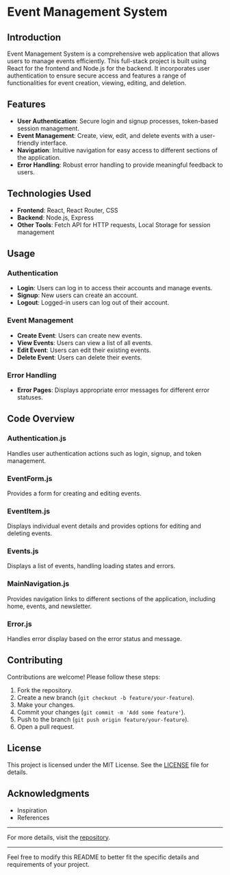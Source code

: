 # Event Management System

## Introduction

Event Management System is a comprehensive web application that allows users to manage events efficiently. This full-stack project is built using React for the frontend and Node.js for the backend. It incorporates user authentication to ensure secure access and features a range of functionalities for event creation, viewing, editing, and deletion.

## Features

- **User Authentication**: Secure login and signup processes, token-based session management.
- **Event Management**: Create, view, edit, and delete events with a user-friendly interface.
- **Navigation**: Intuitive navigation for easy access to different sections of the application.
- **Error Handling**: Robust error handling to provide meaningful feedback to users.

## Technologies Used

- **Frontend**: React, React Router, CSS
- **Backend**: Node.js, Express
- **Other Tools**: Fetch API for HTTP requests, Local Storage for session management

## Usage

### Authentication

- **Login**: Users can log in to access their accounts and manage events.
- **Signup**: New users can create an account.
- **Logout**: Logged-in users can log out of their account.

### Event Management

- **Create Event**: Users can create new events.
- **View Events**: Users can view a list of all events.
- **Edit Event**: Users can edit their existing events.
- **Delete Event**: Users can delete their events.

### Error Handling

- **Error Pages**: Displays appropriate error messages for different error statuses.

## Code Overview

### Authentication.js

Handles user authentication actions such as login, signup, and token management.

### EventForm.js

Provides a form for creating and editing events.

### EventItem.js

Displays individual event details and provides options for editing and deleting events.

### Events.js

Displays a list of events, handling loading states and errors.

### MainNavigation.js

Provides navigation links to different sections of the application, including home, events, and newsletter.

### Error.js

Handles error display based on the error status and message.

## Contributing

Contributions are welcome! Please follow these steps:

1. Fork the repository.
2. Create a new branch (`git checkout -b feature/your-feature`).
3. Make your changes.
4. Commit your changes (`git commit -m 'Add some feature'`).
5. Push to the branch (`git push origin feature/your-feature`).
6. Open a pull request.

## License

This project is licensed under the MIT License. See the [LICENSE](LICENSE) file for details.

## Acknowledgments

- Inspiration
- References

---

For more details, visit the [repository](https://github.com/dasha12345-s/Authentication).

---

Feel free to modify this README to better fit the specific details and requirements of your project.
